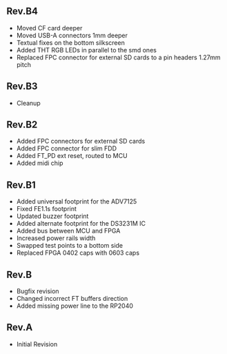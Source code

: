 ## Rev.B4

- Moved CF card deeper
- Moved USB-A connectors 1mm deeper
- Textual fixes on the bottom silkscreen
- Added THT RGB LEDs in parallel to the smd ones
- Replaced FPC connector for external SD cards to a pin headers 1.27mm pitch

## Rev.B3

- Cleanup

## Rev.B2

- Added FPC connectors for external SD cards
- Added FPC connector for slim FDD
- Added FT_PD ext reset, routed to MCU
- Added midi chip

## Rev.B1

- Added universal footprint for the ADV7125
- Fixed FE1.1s footprint
- Updated buzzer footprint
- Added alternate footprint for the DS3231M IC
- Added bus between MCU and FPGA
- Increased power rails width
- Swapped test points to a bottom side
- Replaced FPGA 0402 caps with 0603 caps

## Rev.B

- Bugfix revision
- Changed incorrect FT buffers direction
- Added missing power line to the RP2040

## Rev.A

- Initial Revision
